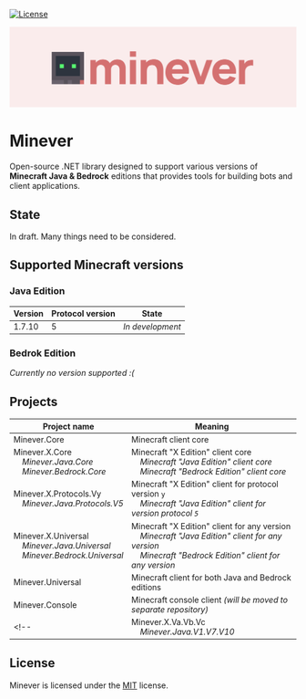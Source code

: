 [![License](https://img.shields.io/github/license/iiKuzmychov/Minever)](https://github.com/iiKuzmychov/Minever/blob/master/LICENSE.md)

![Banner](./img/banner.svg)

# Minever

Open-source .NET library designed to support various versions of **Minecraft Java & Bedrock** editions that provides tools for building bots and client applications.

## State

In draft. Many things need to be considered.

## Supported Minecraft versions
### Java Edition

| Version | Protocol version | State |
| --- | --- | --- |
| 1.7.10 | 5 | *In development* |

### Bedrok Edition

*Currently no version supported :(*

## Projects

| Project name | Meaning |
| --- | --- |
| Minever.Core | Minecraft client core |
| Minever.X.Core<br>&nbsp;&nbsp;&nbsp;&nbsp;*Minever.Java.Core*<br>&nbsp;&nbsp;&nbsp;&nbsp;*Minever.Bedrock.Core* | Minecraft "X Edition" client core<br>&nbsp;&nbsp;&nbsp;&nbsp;*Minecraft "Java Edition" client core*<br>&nbsp;&nbsp;&nbsp;&nbsp;*Minecraft "Bedrock Edition" client core*<br> |
| Minever.X.Protocols.Vy<br>&nbsp;&nbsp;&nbsp;&nbsp;*Minever.Java.Protocols.V5* | Minecraft "X Edition" client for protocol version `y`<br>&nbsp;&nbsp;&nbsp;&nbsp;*Minecraft "Java Edition" client for version protocol `5`* |
| Minever.X.Universal<br>&nbsp;&nbsp;&nbsp;&nbsp;*Minever.Java.Universal*<br>&nbsp;&nbsp;&nbsp;&nbsp;*Minever.Bedrock.Universal* | Minecraft "X Edition" client for any version<br>&nbsp;&nbsp;&nbsp;&nbsp;*Minecraft "Java Edition" client for any version*<br>&nbsp;&nbsp;&nbsp;&nbsp;*Minecraft "Bedrock Edition" client for any version*<br> |
| Minever.Universal | Minecraft client for both Java and Bedrock editions |
| Minever.Console | Minecraft console client *(will be moved to separate repository)* |
<!--| Minever.X.Va.Vb.Vc<br>&nbsp;&nbsp;&nbsp;&nbsp;*Minever.Java.V1.V7.V10* | Minecraft "X Edition" client for version `a.b.c`<br>&nbsp;&nbsp;&nbsp;&nbsp;*Minecraft "Java Edition" client for version `1.7.10`* |-->

## License

Minever is licensed under the [MIT](https://github.com/iiKuzmychov/Minever/blob/master/LICENSE.md) license.

